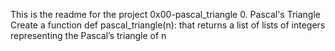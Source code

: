 This is the readme for the project 0x00-pascal_triangle
0. Pascal's Triangle
Create a function def pascal_triangle(n): that returns a list of lists of integers representing the Pascal’s triangle of n
